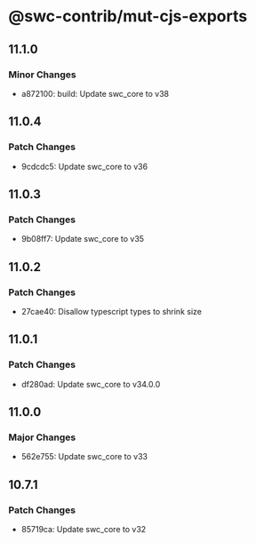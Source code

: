 # @swc-contrib/mut-cjs-exports

## 11.1.0

### Minor Changes

- a872100: build: Update swc_core to v38

## 11.0.4

### Patch Changes

- 9cdcdc5: Update swc_core to v36

## 11.0.3

### Patch Changes

- 9b08ff7: Update swc_core to v35

## 11.0.2

### Patch Changes

- 27cae40: Disallow typescript types to shrink size

## 11.0.1

### Patch Changes

- df280ad: Update swc_core to v34.0.0

## 11.0.0

### Major Changes

- 562e755: Update swc_core to v33

## 10.7.1

### Patch Changes

- 85719ca: Update swc_core to v32
